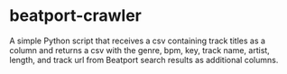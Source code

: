 # beatport-crawler

A simple Python script that receives a csv containing track titles as a column and returns a csv with the genre, bpm, key, track name, artist, length, and track url from Beatport search results as additional columns.
